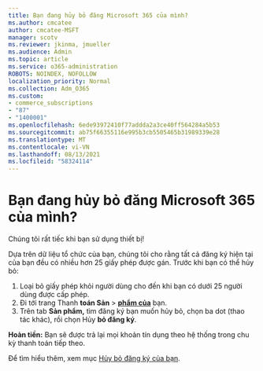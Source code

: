 ```yaml
---
title: Bạn đang hủy bỏ đăng Microsoft 365 của mình?
ms.author: cmcatee
author: cmcatee-MSFT
manager: scotv
ms.reviewer: jkinma, jmueller
ms.audience: Admin
ms.topic: article
ms.service: o365-administration
ROBOTS: NOINDEX, NOFOLLOW
localization_priority: Normal
ms.collection: Adm_O365
ms.custom:
- commerce_subscriptions
- "87"
- "1400001"
ms.openlocfilehash: 6ede93972410f77addda2a3ce40ff564284a5b53
ms.sourcegitcommit: ab75f66355116e995b3cb5505465b31989339e28
ms.translationtype: MT
ms.contentlocale: vi-VN
ms.lasthandoff: 08/13/2021
ms.locfileid: "58324114"
---
```

# <a name="canceling-your-microsoft-365-subscription"></a>Bạn đang hủy bỏ đăng Microsoft 365 của mình?

Chúng tôi rất tiếc khi bạn sử dụng thiết bị!
  
Dựa trên dữ liệu tổ chức của bạn, chúng tôi cho rằng tất cả đăng ký hiện tại của bạn đều có nhiều hơn 25 giấy phép được gán. Trước khi bạn có thể hủy bỏ:

1. Loại bỏ giấy phép khỏi người dùng cho đến khi bạn có dưới 25 người dùng được cấp phép.
2. Đi tới trang Thanh **toán Sản** \> **[phẩm của](https://go.microsoft.com/fwlink/p/?linkid=842054)** bạn.
3. Trên tab **Sản phẩm,** tìm đăng ký bạn muốn hủy bỏ, chọn ba dot (thao tác khác), rồi chọn Hủy **bỏ đăng ký**.

**Hoàn tiền:** Bạn sẽ được trả lại mọi khoản tín dụng theo hệ thống trong chu kỳ thanh toán tiếp theo.

Để tìm hiểu thêm, xem mục [Hủy bỏ đăng ký của bạn](https://docs.microsoft.com/microsoft-365/commerce/subscriptions/cancel-your-subscription).